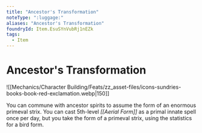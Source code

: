 ```yaml
---
title: "Ancestor's Transformation"
noteType: ":luggage:"
aliases: "Ancestor's Transformation"
foundryId: Item.EsuSYnVubRj1nEZk
tags:
  - Item
---
```


# Ancestor's Transformation
![[Mechanics/Character Building/Feats/zz_asset-files/icons-sundries-books-book-red-exclamation.webp|150]]

You can commune with ancestor spirits to assume the form of an enormous primeval strix. You can cast 5th-level _[[Aerial Form]]_ as a primal innate spell once per day, but you take the form of a primeval strix, using the statistics for a bird form.
